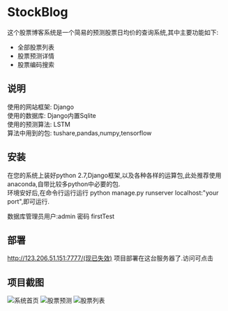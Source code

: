 # StockBlog
这个股票博客系统是一个简易的预测股票日均价的查询系统,其中主要功能如下:
   * 全部股票列表
   * 股票预测详情
   * 股票编码搜索      
   
## 说明
使用的网站框架: Django  
使用的数据库: Django内置Sqlite  
使用的预测算法: LSTM  
算法中用到的包: tushare,pandas,numpy,tensorflow

## 安装
在您的系统上装好python 2.7,Django框架,以及各种各样的运算包,此处推荐使用anaconda,自带比较多python中必要的包.  
环境安好后,在命令行运行运行 python manage.py runserver localhost:"your port",即可运行.  

数据库管理员用户:admin
    密码 firstTest


## 部署
http://123.206.51.151:7777/(现已失效)
项目部署在这台服务器了.访问可点击


## 项目截图
![系统首页](https://github/julietxiao/StockBlog/raw/master/pic/home.png)
![股票预测](https://github/julietxiao/StockBlog/raw/master/pic/predict.png)
![股票列表](https://github/julietxiao/StockBlog/raw/master/pic/list.png)

